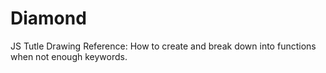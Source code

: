 # Diamond
JS Tutle
Drawing
Reference: How to create and break down into functions when not enough keywords.
